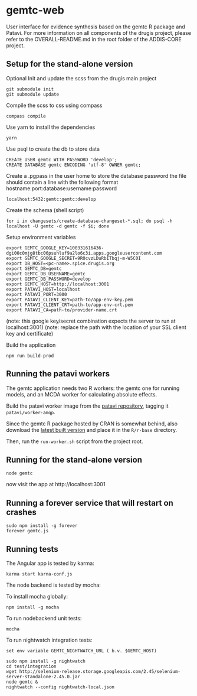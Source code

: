 gemtc-web
=========

User interface for evidence synthesis based on the gemtc R package and Patavi. For more information on all components of the drugis project, please refer to the OVERALL-README.md in the root folder of the ADDIS-CORE project.

Setup for the stand-alone version
---------------------------------

Optional
Init and update the scss from the drugis main project

    git submodule init
    git submodule update

Compile the scss to css using compass

    compass compile

Use yarn to install the dependencies

    yarn

Use psql to create the db to store data

    CREATE USER gemtc WITH PASSWORD 'develop';
    CREATE DATABASE gemtc ENCODING 'utf-8' OWNER gemtc;

Create a .pgpass in the user home to store the database password
the file should contain a line with the following format hostname:port:database:username:password

    localhost:5432:gemtc:gemtc:develop

Create the schema (shell script)

    for i in changesets/create-database-changeset-*.sql; do psql -h localhost -U gemtc -d gemtc -f $i; done

Setup environment variables

    export GEMTC_GOOGLE_KEY=100331616436-dgi00c0mjg8tbc06psuhluf9a2lo6c3i.apps.googleusercontent.com
    export GEMTC_GOOGLE_SECRET=9ROcvzLDuRbITbqj-m-W5C0I
    export DB_HOST=<pc-name>.spice.drugis.org
    export GEMTC_DB=gemtc
    export GEMTC_DB_USERNAME=gemtc
    export GEMTC_DB_PASSWORD=develop
    export GEMTC_HOST=http://localhost:3001
    export PATAVI_HOST=localhost
    export PATAVI_PORT=3000
    export PATAVI_CLIENT_KEY=path-to/app-env-key.pem
    export PATAVI_CLIENT_CRT=path-to/app-env-crt.pem
    export PATAVI_CA=path-to/provider-name.crt

(note: this google key/secret combination expects the server to run at localhost:3001)
(note: replace the path with the location of your SSL client key and certificate)

Build the application

    npm run build-prod

Running the patavi workers
--------------------------

The gemtc application needs two R workers: the gemtc one for running models, and an MCDA worker for calculating absolute effects.

Build the patavi worker image from the [patavi repository](https://github.com/drugis/patavi), tagging it `patavi/worker-amqp`.

Since the gemtc R package hosted by CRAN is somewhat behind, also download the [latest built version](https://drugis.org/files/gemtc_0.8-3.tar.gz) and place it in the `R/r-base` directory.

Then, run the `run-worker.sh` script from the project root.



Running for the stand-alone version
-----------------------------------

    node gemtc 

now visit the app at http://localhost:3001


Running a forever service that will restart on crashes
------------------------------------------------------

    sudo npm install -g forever
    forever gemtc.js


Running tests
-------------
The Angular app is tested by karma:

    karma start karna-conf.js

The node backend is tested by mocha:

To install mocha globally:

    npm install -g mocha

To run nodebackend unit tests:

    mocha

To run nightwatch integration tests:

    set env variable GEMTC_NIGHTWATCH_URL ( b.v. $GEMTC_HOST)

    sudo npm install -g nightwatch
    cd test/integration
    wget http://selenium-release.storage.googleapis.com/2.45/selenium-server-standalone-2.45.0.jar
    node gemtc &
    nightwatch --config nightwatch-local.json
